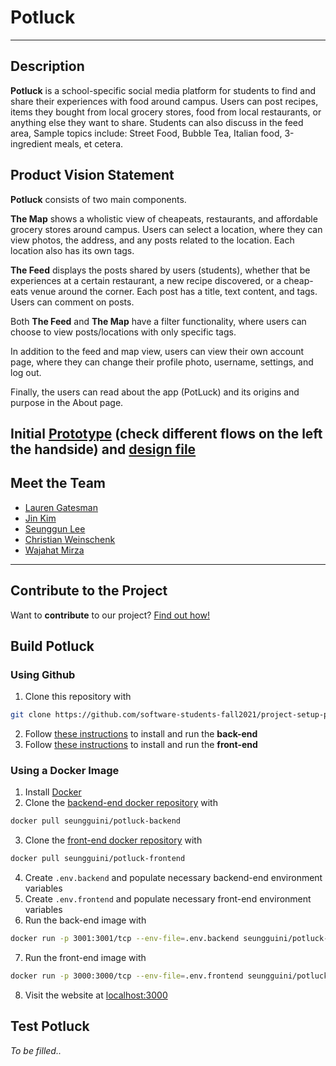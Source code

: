 # Potluck

---

## Description

**Potluck** is a school-specific social media platform for students to find and share their experiences with food around campus. Users can post recipes, items they bought from local grocery stores, food from local restaurants, or anything else they want to share. Students can also discuss in the feed area, Sample topics include: Street Food, Bubble Tea, Italian food, 3-ingredient meals, et cetera.

## Product Vision Statement

**Potluck** consists of two main components.

**The Map** shows a wholistic view of cheapeats, restaurants, and affordable grocery stores around campus. Users can select a location, where they can view photos, the address, and any posts related to the location. Each location also has its own tags.

**The Feed** displays the posts shared by users (students), whether that be experiences at a certain restaurant, a new recipe discovered, or a cheap-eats venue around the corner. Each post has a title, text content, and tags. Users can comment on posts.

Both **The Feed** and **The Map** have a filter functionality, where users can choose to view posts/locations with only specific tags.

In addition to the feed and map view, users can view their own account page, where they can change their profile photo, username, settings, and log out.

Finally, the users can read about the app (PotLuck) and its origins and purpose in the About page.

Initial [Prototype](https://www.figma.com/proto/XMcwr5StWMdYmwJL3cW51j/First-attempt?node-id=47701%3A946&scaling=min-zoom&page-id=33%3A444&starting-point-node-id=47701%3A946&show-proto-sidebar=1) (check different flows on the left the handside)  and [design file](https://www.figma.com/file/XMcwr5StWMdYmwJL3cW51j/First-attempt?node-id=33%3A444)
---

## Meet the Team

- [Lauren Gatesman](https://github.com/lkgatesman)
- [Jin Kim](https://github.com/jhk742)
- [Seunggun Lee](https://github.com/seungguini)
- [Christian Weinschenk](https://github.com/HaveACookie)
- [Wajahat Mirza](https://github.com/Wajahat-Mirza)

---

## Contribute to the Project

Want to **contribute** to our project? [Find out how!](https://github.com/software-students-fall2021/project-setup-potluck/blob/master/CONTRIBUTING.md)

## Build Potluck

### Using Github
1. Clone this repository with
```bash
git clone https://github.com/software-students-fall2021/project-setup-potluck.git
```
2. Follow [these instructions](https://github.com/software-students-fall2021/project-setup-potluck/blob/master/back-end/README.md) to install and run the **back-end** 
3. Follow [these instructions](https://github.com/software-students-fall2021/project-setup-potluck/blob/master/front-end/README.md) to install and run the **front-end** 

### Using a Docker Image
1. Install [Docker](https://docs.docker.com/get-docker/)
2. Clone the [backend-end docker repository]((https://hub.docker.com/r/seungguini/potluck-backendend)) with
```bash
docker pull seungguini/potluck-backend
```
3. Clone the [front-end docker repository]((https://hub.docker.com/r/seungguini/potluck-frontend)) with
```bash
docker pull seungguini/potluck-frontend
```
4. Create `.env.backend` and populate necessary backend-end environment variables
5. Create `.env.frontend` and populate necessary front-end environment variables
6. Run the back-end image with
```bash
docker run -p 3001:3001/tcp --env-file=.env.backend seungguini/potluck-backend:latest
```
7. Run the front-end image with
```bash
docker run -p 3000:3000/tcp --env-file=.env.frontend seungguini/potluck-frontend:latest
```
8. Visit the website at [localhost:3000](http://localhost:3001)
## Test Potluck

_To be filled.._
